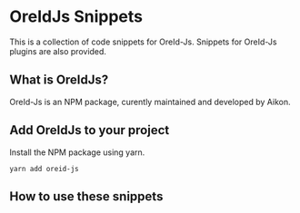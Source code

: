 # OreIdJs Snippets

This is a collection of code snippets for OreId-Js.  Snippets for OreId-Js plugins are also provided.

## What is OreIdJs?

OreId-Js is an NPM package, curently maintained and developed by Aikon.

## Add OreIdJs to your project

Install the NPM package using yarn.
```terminal
yarn add oreid-js
```

## How to use these snippets

